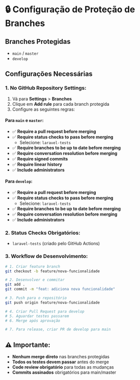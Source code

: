 # 🔒 Configuração de Proteção de Branches

## Branches Protegidas
- `main` / `master`
- `develop`

## Configurações Necessárias

### 1. No GitHub Repository Settings:

1. Vá para **Settings** > **Branches**
2. Clique em **Add rule** para cada branch protegida
3. Configure as seguintes regras:

#### Para `main` e `master`:
- ✅ **Require a pull request before merging**
- ✅ **Require status checks to pass before merging**
  - Selecione: `laravel-tests`
- ✅ **Require branches to be up to date before merging**
- ✅ **Require conversation resolution before merging**
- ✅ **Require signed commits**
- ✅ **Require linear history**
- ✅ **Include administrators**

#### Para `develop`:
- ✅ **Require a pull request before merging**
- ✅ **Require status checks to pass before merging**
  - Selecione: `laravel-tests`
- ✅ **Require branches to be up to date before merging**
- ✅ **Require conversation resolution before merging**
- ✅ **Include administrators**

### 2. Status Checks Obrigatórios:
- `laravel-tests` (criado pelo GitHub Actions)

### 3. Workflow de Desenvolvimento:

```bash
# 1. Criar feature branch
git checkout -b feature/nova-funcionalidade

# 2. Desenvolver e commitar
git add .
git commit -m "feat: adiciona nova funcionalidade"

# 3. Push para o repositório
git push origin feature/nova-funcionalidade

# 4. Criar Pull Request para develop
# 5. Aguardar testes passarem
# 6. Merge após aprovação

# 7. Para release, criar PR de develop para main
```

## ⚠️ Importante:
- **Nenhum merge direto** nas branches protegidas
- **Todos os testes devem passar** antes do merge
- **Code review obrigatório** para todas as mudanças
- **Commits assinados** obrigatórios para main/master
